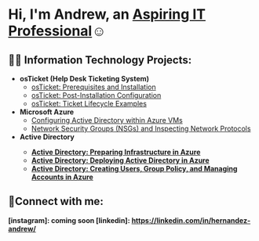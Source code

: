 <h1>Hi, I'm Andrew, an <a href="https://linkedin.com/in/hernandez-andrew/">Aspiring IT Professional</a>☺</h1>

<h2>👨‍💻 Information Technology Projects:</h2>

- <b>osTicket (Help Desk Ticketing System)</b>
  - [osTicket: Prerequisites and Installation](https://github.com/AH1791/osticket-prereqs)
  - [osTicket: Post-Installation Configuration](https://github.com/AH1791/post-install-config)
  - [osTicket: Ticket Lifecycle Examples](https://github.com/AH1791/ticket-lifecycle)
- <b>Microsoft Azure</b>
  - [Configuring Active Directory within Azure VMs](https://github.com/AH1791/configure-ad)
  - [Network Security Groups (NSGs) and Inspecting Network Protocols](https://github.com/AH1791/azure-network-protocols)
- <b>Active Directory
  - [Active Directory: Preparing Infrastructure in Azure](https://github.com/AH1791/Preparing-Active-Directory-Infrastructure-in-Azure)
  - [Active Directory: Deploying Active Directory in Azure](https://github.com/AH1791/Active-Directory-Deploying-Active-Directory)
  - [Active Directory: Creating Users, Group Policy, and Managing Accounts in Azure](https://github.com/AH1791/Active-Directory-Creating-Users-Group-Policy-and-Managing-Accounts)
<h2>🤳Connect with me:</h2>


[instagram]: coming soon
[linkedin]: https://linkedin.com/in/hernandez-andrew/
